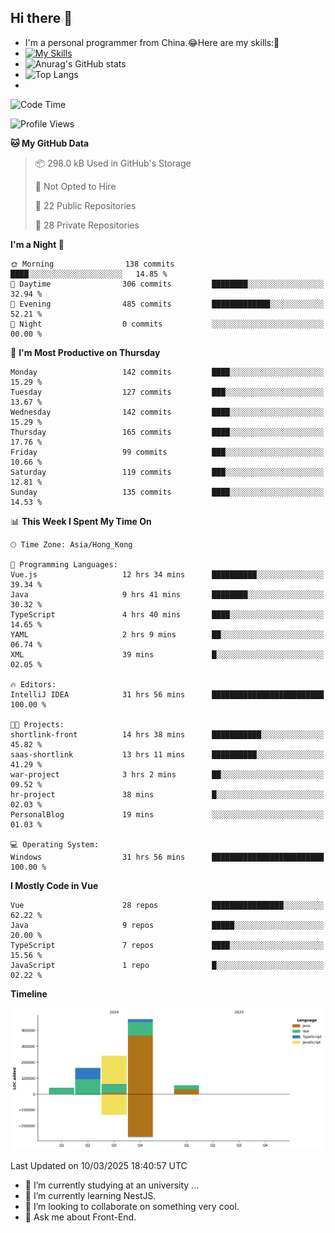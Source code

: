 ## Hi there 👋
- I'm a personal programmer from China.😂Here are my skills:🤔
- [![My Skills](https://skillicons.dev/icons?i=js,html,css,vue,typescript,java,golang)](https://skillicons.dev)
- ![Anurag's GitHub stats](https://github-readme-stats.vercel.app/api?username=FluffyChi-Xing&count_private=true&show_icons=true&theme=radical)
- ![Top Langs](https://github-readme-stats.vercel.app/api/top-langs/?username=FluffyChi-Xing)
- <!--START_SECTION:waka-->
![Code Time](http://img.shields.io/badge/Code%20Time-1%2C166%20hrs%2024%20mins-blue)

![Profile Views](http://img.shields.io/badge/Profile%20Views-1-blue)

**🐱 My GitHub Data** 

> 📦 298.0 kB Used in GitHub's Storage 
 > 
> 🚫 Not Opted to Hire
 > 
> 📜 22 Public Repositories 
 > 
> 🔑 28 Private Repositories 
 > 
**I'm a Night 🦉** 

```text
🌞 Morning                138 commits         ████░░░░░░░░░░░░░░░░░░░░░   14.85 % 
🌆 Daytime                306 commits         ████████░░░░░░░░░░░░░░░░░   32.94 % 
🌃 Evening                485 commits         █████████████░░░░░░░░░░░░   52.21 % 
🌙 Night                  0 commits           ░░░░░░░░░░░░░░░░░░░░░░░░░   00.00 % 
```
📅 **I'm Most Productive on Thursday** 

```text
Monday                   142 commits         ████░░░░░░░░░░░░░░░░░░░░░   15.29 % 
Tuesday                  127 commits         ███░░░░░░░░░░░░░░░░░░░░░░   13.67 % 
Wednesday                142 commits         ████░░░░░░░░░░░░░░░░░░░░░   15.29 % 
Thursday                 165 commits         ████░░░░░░░░░░░░░░░░░░░░░   17.76 % 
Friday                   99 commits          ███░░░░░░░░░░░░░░░░░░░░░░   10.66 % 
Saturday                 119 commits         ███░░░░░░░░░░░░░░░░░░░░░░   12.81 % 
Sunday                   135 commits         ████░░░░░░░░░░░░░░░░░░░░░   14.53 % 
```


📊 **This Week I Spent My Time On** 

```text
🕑︎ Time Zone: Asia/Hong_Kong

💬 Programming Languages: 
Vue.js                   12 hrs 34 mins      ██████████░░░░░░░░░░░░░░░   39.34 % 
Java                     9 hrs 41 mins       ████████░░░░░░░░░░░░░░░░░   30.32 % 
TypeScript               4 hrs 40 mins       ████░░░░░░░░░░░░░░░░░░░░░   14.65 % 
YAML                     2 hrs 9 mins        ██░░░░░░░░░░░░░░░░░░░░░░░   06.74 % 
XML                      39 mins             █░░░░░░░░░░░░░░░░░░░░░░░░   02.05 % 

🔥 Editors: 
IntelliJ IDEA            31 hrs 56 mins      █████████████████████████   100.00 % 

🐱‍💻 Projects: 
shortlink-front          14 hrs 38 mins      ███████████░░░░░░░░░░░░░░   45.82 % 
saas-shortlink           13 hrs 11 mins      ██████████░░░░░░░░░░░░░░░   41.29 % 
war-project              3 hrs 2 mins        ██░░░░░░░░░░░░░░░░░░░░░░░   09.52 % 
hr-project               38 mins             █░░░░░░░░░░░░░░░░░░░░░░░░   02.03 % 
PersonalBlog             19 mins             ░░░░░░░░░░░░░░░░░░░░░░░░░   01.03 % 

💻 Operating System: 
Windows                  31 hrs 56 mins      █████████████████████████   100.00 % 
```

**I Mostly Code in Vue** 

```text
Vue                      28 repos            ████████████████░░░░░░░░░   62.22 % 
Java                     9 repos             █████░░░░░░░░░░░░░░░░░░░░   20.00 % 
TypeScript               7 repos             ████░░░░░░░░░░░░░░░░░░░░░   15.56 % 
JavaScript               1 repo              █░░░░░░░░░░░░░░░░░░░░░░░░   02.22 % 
```



**Timeline**

![Lines of Code chart](https://raw.githubusercontent.com/FluffyChi-Xing/FluffyChi-Xing/main/assets/bar_graph.png)


 Last Updated on 10/03/2025 18:40:57 UTC
<!--END_SECTION:waka-->
- 🔭 I’m currently studying at an university ...
- 🌱 I’m currently learning NestJS.
- 👯 I’m looking to collaborate on something very cool.
- 💬 Ask me about Front-End.
